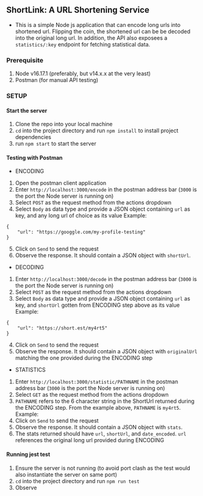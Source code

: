 ## ShortLink: A URL Shortening Service
- This is a simple Node js application that can encode long urls into shortened url. Flipping the coin, the shortened url can be be decoded into the original long url. In addition, the API also exposees a `statistics/:key` endpoint for fetching statistical data.

### Prerequisite
1. Node v16.17.1 (preferably, but v14.x.x at the very least)
2. Postman (for manual API testing)

### SETUP

#### Start the server
1. Clone the repo into your local machine
2. `cd` into the project directory and run `npm install` to install project dependencies
3. run `npm start` to start the server


#### Testing with Postman

- ENCODING
1. Open the postman client application
2. Enter `http://localhost:3000/encode` in the postman address bar (`3000` is the port the Node server is running on)
3. Select `POST` as the request method from the actions dropdown
4. Select `Body` as data type and provide a JSON object containing `url` as key, and any long url of choice as its value
Example:
```
{
    "url": "https://googgle.com/my-profile-testing"
}
```

5. Click on `Send` to send the request
6. Observe the response. It should contain a JSON object with `shortUrl`.



- DECODING
1. Enter `http://localhost:3000/decode` in the postman address bar (`3000` is the port the Node server is running on)
2. Select `POST` as the request method from the actions dropdown
3. Select `Body` as data type and provide a JSON object containing `url` as key, and `shortUrl` gotten from ENCODING step above as its value
Example:
```
{
    "url": "https://short.est/my4rt5"
}
```

4. Click on `Send` to send the request
5. Observe the response. It should contain a JSON object with `originalUrl` matching the one provided during the ENCODING step



- STATISTICS
1. Enter `http://localhost:3000/statistic/PATHNAME` in the postman address bar (`3000` is the port the Node server is running on)
2. Select `GET` as the request method from the actions dropdown
3. `PATHNAME` refers to the 6 character string in the ShortUrl returned during the ENCODING step. From the example above, `PATHNAME` is `my4rt5`.
Example:
4. Click on `Send` to send the request
5. Observe the response. It should contain a JSON object with `stats`.
6. The stats returned should have `url`, `shortUrl`, and `date_encoded`. `url` references the original long url provided during ENCODING


#### Running jest test
1. Ensure the server is not running (to avoid port clash as the test would also instantiate the server on same port)
2. `cd` into the project directory and run `npm run test`
3. Observe
